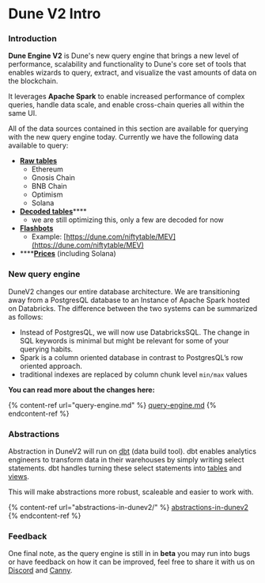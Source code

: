 # Dune V2 Intro

### **Introduction**

**Dune Engine V2** is Dune's new query engine that brings a new level of performance, scalability and functionality to Dune's core set of tools that enables wizards to query, extract, and visualize the vast amounts of data on the blockchain.

It leverages **Apache Spark** to enable increased performance of complex queries, handle data scale, and enable cross-chain queries all within the same UI.

All of the data sources contained in this section are available for querying with the new query engine today. Currently we have the following data available to query:

* [**Raw tables**](../data-tables/evm-blockchains/raw-data/chains/)
  * Ethereum
  * Gnosis Chain
  * BNB Chain
  * Optimism
  * Solana
* [**Decoded tables**](../data-tables/evm-blockchains/decoded-data/)\*\*\*\*
  * we are still optimizing this, only a few are decoded for now
* [**Flashbots**](../data-tables/community/flashbots/)
  * Example: [https://dune.com/niftytable/MEV](https://dune.com/niftytable/MEV)
* \*\*\*\*[**Prices**](../data-tables/prices.md) (including Solana)

### New query engine

DuneV2 changes our entire database architecture. We are transitioning away from a PostgresQL database to an Instance of Apache Spark hosted on Databricks. The difference between the two systems can be summarized as follows:

* Instead of PostgresQL, we will now use DatabricksSQL. The change in SQL keywords is minimal but might be relevant for some of your querying habits.
* Spark is a column oriented database in contrast to PostgresQL’s row oriented approach.
* traditional indexes are replaced by column chunk level `min/max` values

**You can read more about the changes here:**

{% content-ref url="query-engine.md" %}
[query-engine.md](query-engine.md)
{% endcontent-ref %}

### Abstractions

Abstraction in DuneV2 will run on [dbt](https://docs.getdbt.com/docs/introduction) (data build tool). dbt enables analytics engineers to transform data in their warehouses by simply writing select statements. dbt handles turning these select statements into [tables](https://docs.getdbt.com/terms/table) and [views](https://docs.getdbt.com/terms/view).

This will make abstractions more robust, scaleable and easier to work with.

{% content-ref url="abstractions-in-dunev2/" %}
[abstractions-in-dunev2](abstractions-in-dunev2/)
{% endcontent-ref %}

### Feedback

One final note, as the query engine is still in in **beta** you may run into bugs or have feedback on how it can be improved, feel free to share it with us on [Discord](https://discord.com/invite/ErrzwBz) and [Canny](https://dune.canny.io/).
